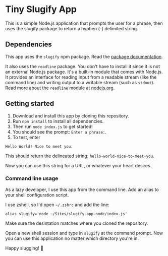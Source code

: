 # Tiny Slugify App

This is a simple Node.js application that prompts the user for a phrase, then uses the slugify package to return a hyphen (-) delimited string.

## Dependencies

This app uses the `slugify` npm package. Read the [package documentation](https://www.npmjs.com/package/slugify).

It also uses the `readline` package. You don't have to install it since it is not an external Node.js package. It's a built-in module that comes with Node.js. It provides an interface for reading input from a readable stream (like the command line) and writing output to a writable stream (such as `stdout`). Read more about the `readline` module at [nodejs.org](https://nodejs.org/api/readline.html#readline). 

## Getting started

1. Download and install this app by cloning this repository.
2. Run `npm install` to install all dependencies.
3. Then run `node index.js` to get started!
4. You should see the prompt: `Enter a phrase:`.
5. To test, enter 

```
Hello World! Nice to meet you.
```

This should return the delineated string: `hello-world-nice-to-meet-you`.


Now you can use this string for a URL, or whatever your heart desires.

### Command line usage

As a lazy developer, I use this app from the command line. Add an alias to your shell configuration script. 

I use zshell, so I'd open `~/.zshrc` and add the line:

```
alias slugify='node ~/Sites/slugify-app-node/index.js'
```

Make sure the desintation matches where you cloned the repository.

Open a new shell session and type in `slugify` at the command prompt. Now you can use this application no matter which directory you're in. 

Happy slugging! 🖤
